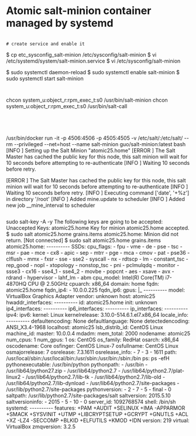 # Atomic salt-minion container managed by systemd


```

# create service and enable it
```
$ cp  etc_sysconfig_salt-minion /etc/sysconfig/salt-minion
$ vi /etc/systemd/system/salt-minion.service
$ vi /etc/sysconfig/salt-minion

 $ sudo systemctl daemon-reload
 $ sudo systemctl enable salt-minion
 $ sudo systemctl start salt-minion
```


```
chcon system_u:object_r:rpm_exec_t:s0 /usr/bin/salt-minion
chcon system_u:object_r:rpm_exec_t:s0 /usr/bin/salt-call
```




```
/usr/bin/docker run -it -p 4506:4506 -p 4505:4505  -v /etc/salt/:/etc/salt/ --rm --privileged --net=host --name salt-minion guo/salt-minion:latest bash
[INFO    ] Setting up the Salt Minion "atomic25.home"
[ERROR   ] The Salt Master has cached the public key for this node, this salt minion will wait for 10 seconds before attempting to re-authenticate
[INFO    ] Waiting 10 seconds before retry.

[ERROR   ] The Salt Master has cached the public key for this node, this salt minion will wait for 10 seconds before attempting to re-authenticate
[INFO    ] Waiting 10 seconds before retry.
[INFO    ] Executing command ['date', '+%z'] in directory '/root'
[INFO    ] Added mine.update to scheduler
[INFO    ] Added new job __mine_interval to scheduler
```

```

sudo salt-key -A -y
The following keys are going to be accepted:
Unaccepted Keys:
atomic25.home
Key for minion atomic25.home accepted.
$ sudo salt atomic25.home grains.items
atomic25.home:
    Minion did not return. [Not connected]
$ sudo salt atomic25.home grains.items
atomic25.home:
    ----------
    SSDs:
    cpu_flags:
        - fpu
        - vme
        - de
        - pse
        - tsc
        - msr
        - pae
        - mce
        - cx8
        - apic
        - sep
        - mtrr
        - pge
        - mca
        - cmov
        - pat
        - pse36
        - clflush
        - mmx
        - fxsr
        - sse
        - sse2
        - syscall
        - nx
        - rdtscp
        - lm
        - constant_tsc
        - rep_good
        - nopl
        - xtopology
        - nonstop_tsc
        - pni
        - pclmulqdq
        - monitor
        - ssse3
        - cx16
        - sse4_1
        - sse4_2
        - movbe
        - popcnt
        - aes
        - xsave
        - avx
        - rdrand
        - hypervisor
        - lahf_lm
        - abm
    cpu_model:
        Intel(R) Core(TM) i7-4870HQ CPU @ 2.50GHz
    cpuarch:
        x86_64
    domain:
        home
    fqdn:
        atomic25.home
    fqdn_ip4:
        - 10.0.0.225
    fqdn_ip6:
    gpus:
        |_
          ----------
          model:
              VirtualBox Graphics Adapter
          vendor:
              unknown
    host:
        atomic25
    hwaddr_interfaces:
        ----------
    id:
        atomic25.home
    init:
        unknown
    ip4_interfaces:
        ----------
    ip6_interfaces:
        ----------
    ip_interfaces:
        ----------
    ipv4:
    ipv6:
    kernel:
        Linux
    kernelrelease:
        3.10.0-514.6.1.el7.x86_64
    locale_info:
        ----------
        defaultencoding:
            None
        defaultlanguage:
            None
        detectedencoding:
            ANSI_X3.4-1968
    localhost:
        atomic25
    lsb_distrib_id:
        CentOS Linux
    machine_id:
    master:
        10.0.0.4
    mdadm:
    mem_total:
        2000
    nodename:
        atomic25
    num_cpus:
        1
    num_gpus:
        1
    os:
        CentOS
    os_family:
        RedHat
    osarch:
        x86_64
    oscodename:
        Core
    osfinger:
        CentOS Linux-7
    osfullname:
        CentOS Linux
    osmajorrelease:
        7
    osrelease:
        7.3.1611
    osrelease_info:
        - 7
        - 3
        - 1611
    path:
        /usr/local/sbin:/usr/local/bin:/usr/sbin:/usr/bin:/sbin:/bin
    ps:
        ps -efH
    pythonexecutable:
        /usr/bin/python
    pythonpath:
        - /usr/bin
        - /usr/lib64/python27.zip
        - /usr/lib64/python2.7
        - /usr/lib64/python2.7/plat-linux2
        - /usr/lib64/python2.7/lib-tk
        - /usr/lib64/python2.7/lib-old
        - /usr/lib64/python2.7/lib-dynload
        - /usr/lib64/python2.7/site-packages
        - /usr/lib/python2.7/site-packages
    pythonversion:
        - 2
        - 7
        - 5
        - final
        - 0
    saltpath:
        /usr/lib/python2.7/site-packages/salt
    saltversion:
        2015.5.10
    saltversioninfo:
        - 2015
        - 5
        - 10
        - 0
    server_id:
        1092768574
    shell:
        /bin/sh
    systemd:
        ----------
        features:
            +PAM +AUDIT +SELINUX +IMA -APPARMOR +SMACK +SYSVINIT +UTMP +LIBCRYPTSETUP +GCRYPT +GNUTLS +ACL +XZ -LZ4 -SECCOMP +BLKID +ELFUTILS +KMOD +IDN
        version:
            219
    virtual:
        VirtualBox
    zmqversion:
        3.2.5
